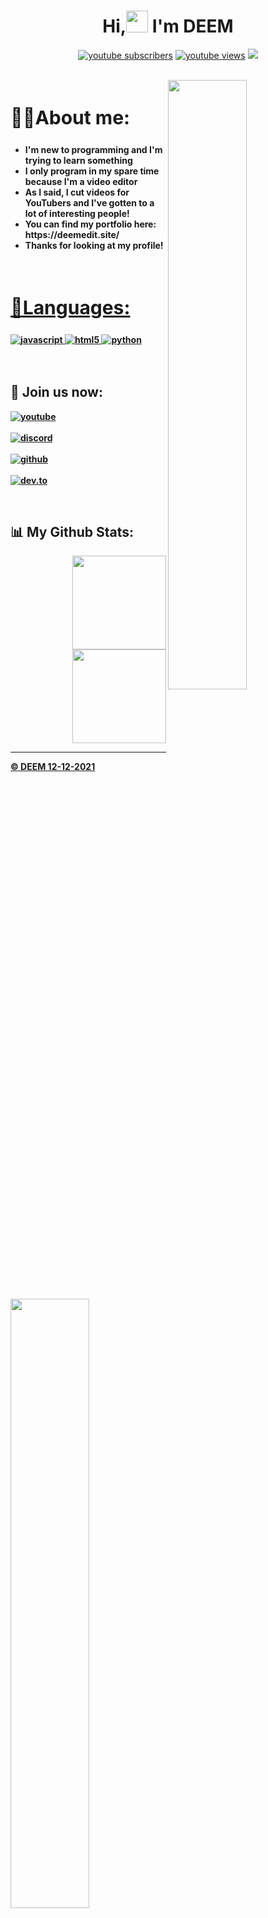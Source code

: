 <h1 align ="center">Hi,<img src ="https://drive.google.com/uc?export=view&id=1kOj3ThGP_Hu_-eg_8EWp9iuLymulknvS"width = 35> I'm DEEM</h1>
  
<p align="center">
    <a href="https://www.youtube.com/channel/UCVEyOe7MeVJlkLu3obG9jVw?sub_confirmation=1">
      <img alt="youtube subscribers" title="Subscribe to my YouTube channel" src="https://github-readme-youtube-stats.herokuapp.com/subscribers/index.php?id=UCVEyOe7MeVJlkLu3obG9jVw&key=AIzaSyDvBOxP4M5Ygutbku6_3whU2YR6xV9KKV8&style=for-the-badge&color=red&labelColor=ce4630&label=Subscribers"/></a> 
    <a href="https://www.youtube.com/channel/UCVEyOe7MeVJlkLu3obG9jVw">
      <img alt="youtube views" title="YouTube views" src="https://github-readme-youtube-stats.herokuapp.com/views/index.php?id=UCVEyOe7MeVJlkLu3obG9jVw&key=AIzaSyDvBOxP4M5Ygutbku6_3whU2YR6xV9KKV8&label=View+Count&style=for-the-badge&color=blue&labelColor=0b689d"/></a>
  <a href="https://discord.gg/hKJHUF9d88" alt="Dev Pro Tips Discussion & Support Server">
    <img src="https://img.shields.io/discord/909594414358339604?color=7289DA&labelColor=4a64bd&logo=discord&logoColor=white&style=for-the-badge"/></a>
  </p>
</p>
<br>

<img src = "https://i.imgur.com/yb4hY6S.png" align ="right" width = 50%>
<div align = left width = 50%>
<h2 style="font-size:30px"><b> 🙋‍♂️About me: <b></h2>
<ul>
<li>I'm new to programming and I'm trying to learn something</li>
<li>I only program in my spare time because I'm a video editor</li>
<li>As I said, I cut videos for YouTubers and I've gotten to a lot of interesting people!</li>
<li>You can find my portfolio here: https://deemedit.site/</li>
<li>Thanks for looking at my profile!</li>
<ul>
</div>
<br>


<h2 style="font-size:30px" align ="left" width = 100%><u>🚀Languages:</u></h2>
<a href="https://www.javascript.com/" target="_blank"> <img src="https://img.shields.io/badge/JavaScript-ED8B00?style=for-the-badge&logo=javascript&logoColor=white" alt="javascript" /> </a>
<a href="https://www.w3.org/html/" target="_blank"> <img src="https://img.shields.io/badge/HTML5-E34F26?style=for-the-badge&logo=html5&logoColor=white" alt="html5" /> </a>
 </a> <a href="https://www.python.org" target="_blank"> <img src="https://img.shields.io/badge/Python 3-FFD43B?style=for-the-badge&logo=python&logoColor=darkgreen" alt="python"  /> </a>
<br>
<br>
<br>
<img src ="https://i.imgur.com/NHw4oi1.png" align = "left" width = 50%>
<div>
 
<h2  > 📣 Join us now:</h2>

[<img align="top" alt="youtube" src="https://img.shields.io/badge/Youtube-ff0000?style=for-the-badge&logo=youtube&logoColor=white" />](https://www.youtube.com/channel/UCVEyOe7MeVJlkLu3obG9jVw)
<br>  
[<img align="top" alt="discord" src="https://img.shields.io/badge/Discord-5165f6?style=for-the-badge&logo=discord&logoColor=white" />](https://discord.gg/hKJHUF9d88)
<br>  
[<img align="top" alt="github" src="https://img.shields.io/badge/GitHub-000000?style=for-the-badge&logo=github&logoColor=white" />](https://github.com/DEEM-0001)
<br>  
[<img align="top" alt="dev.to" src="https://img.shields.io/badge/twitch-9147ff?logo=twitch&logoColor=white&style=for-the-badge"/>](https://www.twitch.tv/deemedits_)
<br>  
</div>
<br>

## 📊 My Github Stats:
<p align="right">
  <a href="https://github.com/DEEM-0001">
  <img height="150em" src="https://github-readme-stats.vercel.app/api?username=DEEM-0001&count_private=true&show_icons=true&theme=radical"/>
  <img height="150em" src="https://github-readme-stats.vercel.app/api/top-langs/?username=DEEM-0001&show_icons=true&theme=radical"/>
</p>

---
© DEEM 12-12-2021
